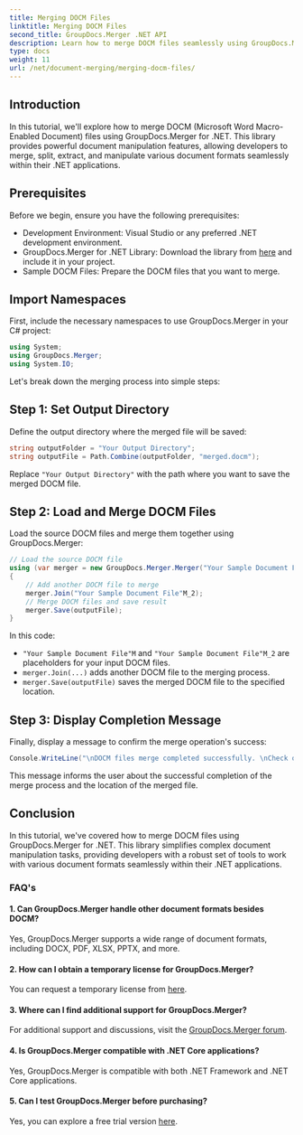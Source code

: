 ```yaml
---
title: Merging DOCM Files
linktitle: Merging DOCM Files
second_title: GroupDocs.Merger .NET API
description: Learn how to merge DOCM files seamlessly using GroupDocs.Merger for .NET. Simple and efficient document manipulation for .NET applications.
type: docs
weight: 11
url: /net/document-merging/merging-docm-files/
---
```

## Introduction
In this tutorial, we'll explore how to merge DOCM (Microsoft Word Macro-Enabled Document) files using GroupDocs.Merger for .NET. This library provides powerful document manipulation features, allowing developers to merge, split, extract, and manipulate various document formats seamlessly within their .NET applications.
## Prerequisites
Before we begin, ensure you have the following prerequisites:
- Development Environment: Visual Studio or any preferred .NET development environment.
- GroupDocs.Merger for .NET Library: Download the library from [here](https://releases.groupdocs.com/merger/net/) and include it in your project.
- Sample DOCM Files: Prepare the DOCM files that you want to merge.
  

## Import Namespaces
First, include the necessary namespaces to use GroupDocs.Merger in your C# project:
```csharp
using System; 
using GroupDocs.Merger;
using System.IO;
```

Let's break down the merging process into simple steps:
## Step 1: Set Output Directory
Define the output directory where the merged file will be saved:
```csharp
string outputFolder = "Your Output Directory";
string outputFile = Path.Combine(outputFolder, "merged.docm");
```
Replace `"Your Output Directory"` with the path where you want to save the merged DOCM file.
## Step 2: Load and Merge DOCM Files
Load the source DOCM files and merge them together using GroupDocs.Merger:
```csharp
// Load the source DOCM file
using (var merger = new GroupDocs.Merger.Merger("Your Sample Document File"M))
{
    // Add another DOCM file to merge
    merger.Join("Your Sample Document File"M_2);
    // Merge DOCM files and save result
    merger.Save(outputFile);
}
```
In this code:
- `"Your Sample Document File"M` and `"Your Sample Document File"M_2` are placeholders for your input DOCM files.
- `merger.Join(...)` adds another DOCM file to the merging process.
- `merger.Save(outputFile)` saves the merged DOCM file to the specified location.
## Step 3: Display Completion Message
Finally, display a message to confirm the merge operation's success:
```csharp
Console.WriteLine("\nDOCM files merge completed successfully. \nCheck output in {0}", outputFolder);
```
This message informs the user about the successful completion of the merge process and the location of the merged file.

## Conclusion
In this tutorial, we've covered how to merge DOCM files using GroupDocs.Merger for .NET. This library simplifies complex document manipulation tasks, providing developers with a robust set of tools to work with various document formats seamlessly within their .NET applications.

### FAQ's
#### 1. Can GroupDocs.Merger handle other document formats besides DOCM?
Yes, GroupDocs.Merger supports a wide range of document formats, including DOCX, PDF, XLSX, PPTX, and more.
#### 2. How can I obtain a temporary license for GroupDocs.Merger?
You can request a temporary license from [here](https://purchase.groupdocs.com/temporary-license/).
#### 3. Where can I find additional support for GroupDocs.Merger?
For additional support and discussions, visit the [GroupDocs.Merger forum](https://forum.groupdocs.com/c/merger/32).
#### 4. Is GroupDocs.Merger compatible with .NET Core applications?
Yes, GroupDocs.Merger is compatible with both .NET Framework and .NET Core applications.
#### 5. Can I test GroupDocs.Merger before purchasing?
Yes, you can explore a free trial version [here](https://releases.groupdocs.com/).
